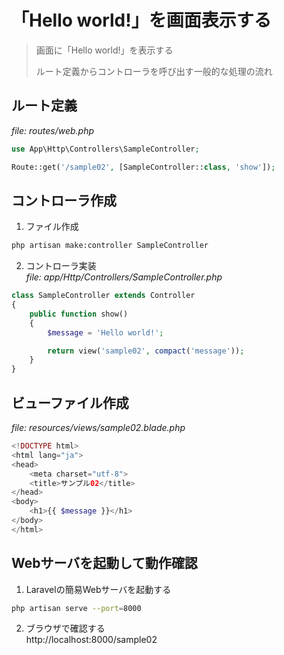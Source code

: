 # 「Hello world!」を画面表示する
> 画面に「Hello world!」を表示する
>
> ルート定義からコントローラを呼び出す一般的な処理の流れ

## ルート定義
_file: routes/web.php_
```php
use App\Http\Controllers\SampleController;

Route::get('/sample02', [SampleController::class, 'show']);
```

## コントローラ作成
1. ファイル作成
```sh
php artisan make:controller SampleController
```
2. コントローラ実装  
_file: app/Http/Controllers/SampleController.php_
```php
class SampleController extends Controller
{
    public function show()
    {
        $message = 'Hello world!';

        return view('sample02', compact('message'));
    }
}
```

## ビューファイル作成
_file: resources/views/sample02.blade.php_
```php
<!DOCTYPE html>
<html lang="ja">
<head>
    <meta charset="utf-8">
    <title>サンプル02</title>
</head>
<body>
    <h1>{{ $message }}</h1>
</body>
</html>
```

## Webサーバを起動して動作確認
1. Laravelの簡易Webサーバを起動する
```sh
php artisan serve --port=8000
```
2. ブラウザで確認する  
http://localhost:8000/sample02
